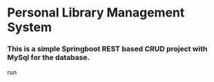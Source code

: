 # Personal Library Management System

### This is a simple Springboot REST based CRUD project with MySql for the database.
run